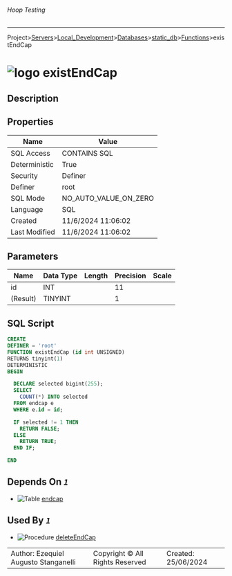 ###### Hoop Testing
___
Project>[Servers](../../../../Servers.md)>[Local_Development](../../../Local_Development.md)>[Databases](../../Databases.md)>[static_db](../static_db.md)>[Functions](Functions.md)>existEndCap


# ![logo](../../../../../Images/function64.svg) existEndCap

## <a name="#Description"></a>Description
> 
## <a name="#Properties"></a>Properties
|Name|Value|
|---|---|
|SQL Access|CONTAINS SQL|
|Deterministic|True|
|Security|Definer|
|Definer|root|
|SQL Mode|NO_AUTO_VALUE_ON_ZERO|
|Language|SQL|
|Created|11/6/2024 11:06:02|
|Last Modified|11/6/2024 11:06:02|


## <a name="#Parameters"></a>Parameters
|Name|Data Type|Length|Precision|Scale|
|---|---|---|---|---|
|id|INT||11||
|(Result)|TINYINT||1||

## <a name="#SqlScript"></a>SQL Script
```SQL
CREATE
DEFINER = 'root'
FUNCTION existEndCap (id int UNSIGNED)
RETURNS tinyint(1)
DETERMINISTIC
BEGIN

  DECLARE selected bigint(255);
  SELECT
    COUNT(*) INTO selected
  FROM endcap e
  WHERE e.id = id;

  IF selected != 1 THEN
    RETURN FALSE;
  ELSE
    RETURN TRUE;
  END IF;

END
```

## <a name="#DependsOn"></a>Depends On _`1`_
- ![Table](../../../../../Images/table.svg) [endcap](../Tables/endcap.md)


## <a name="#UsedBy"></a>Used By _`1`_
- ![Procedure](../../../../../Images/procedure.svg) [deleteEndCap](../Procedures/deleteEndCap.md)


||||
|---|---|---|
|Author: Ezequiel Augusto Stanganelli|Copyright © All Rights Reserved|Created: 25/06/2024|